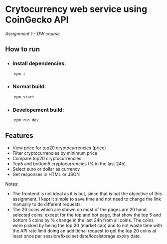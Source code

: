 # Crytocurrency web service using CoinGecko API

_Assignment 1 - DW course_

## How to run

-   ### Install dependencies:

```bash
    npm i
```

-   ### Normal build:

```bash
    npm start
```

-   ### Developement build:

```bash
    npm run dev
```

## Features

-   View price for top20 cryptocurrencies (price)
-   Filter cryptocurrencies by minimum price
-   Compare top20 cryptocurrencies
-   Top5 and bottom5 cryptocurrencies (% in the last 24h)
-   Select euro or dollar as currency
-   Get responses in HTML or JSON

Notes:

-   The frontend is not ideal as it is but, since that is not the objective of this assignment, I kept it simple to save time and not need to change the link manually to do different requests.
-   The 20 coins which are shown on most of the pages are 20 hand selected coins, except for the top and bot page, that show the top 5 and bottom 5 coins by % change in the last 24h from all coins. The coins were picked by being the top 20 (market cap) and to not waste time with the API rate limit doing an additional request to get the top 20 coins at least once per session/fixed set date/localstorage expiry date.
